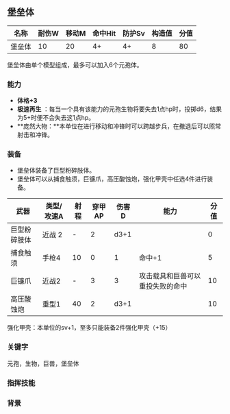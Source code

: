 ## 堡垒体

| 名称   | 耐伤W | 移动M | 命中Hit | 防护Sv | 构造值 | 分值 |
| ------ | ----- | ----- | ------- | ------ | ------ | ---- |
| 堡垒体 | 10    | 20    | 4+      | 4+     | 8      | 80   |

堡垒体由单个模型组成，最多可以加入6个元孢体。

### 能力

-  **体格+3**
- **极速再生** ：每当一个具有该能力的元孢生物将要失去1点hp时，投掷d6，结果为5+时便不会失去这1点hp。 
- **庞然大物：**本单位在进行移动和冲锋时可以跨越步兵，在撤退后可以照常射击和冲锋。

### 装备

- 堡垒体装备了巨型粉碎肢体。
- 堡垒体可以从捕食触须，巨镰爪，高压酸蚀炮，强化甲壳中任选4件进行装备。

| 武器         | 类型/攻速A | 射程 | 穿甲AP | 伤害D | 能力                             | 分值 |
| ------------ | ---------- | ---- | ------ | ----- | -------------------------------- | ---- |
| 巨型粉碎肢体 | 近战 2     | -    | 2      | d3+1  |                                  | 0    |
| 捕食触须     | 手枪4      | 10   | 0      | 1     | 命中+1                           | 5    |
| 巨镰爪       | 近战2      | -    | 3      | 3     | 攻击载具和巨兽可以重投失败的命中 | 10   |
| 高压酸蚀炮   | 重型1      | 40   | 2      | d3+1  |                                  | 10   |

强化甲壳：本单位的sv+1，至多只能装备2件强化甲壳（+15）

### **关键字**

元孢，生物，巨兽，堡垒体

### 指挥技能



### 背景



